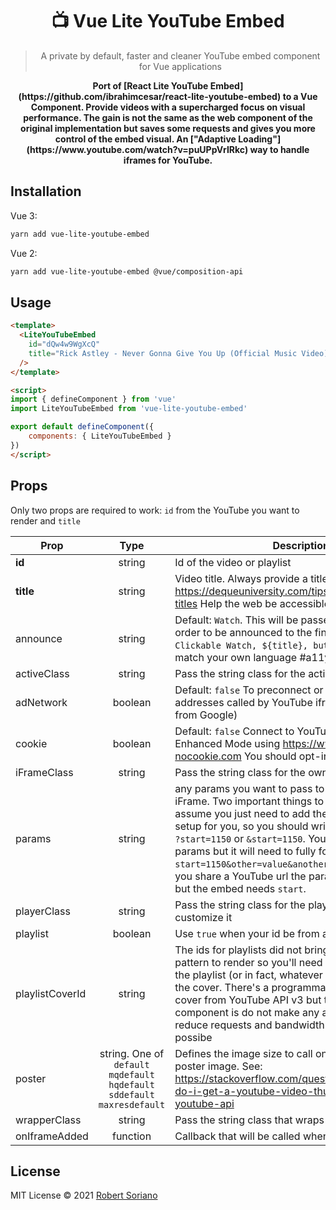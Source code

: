 <div align="center">
    <h1>📺  Vue Lite YouTube Embed</h1>
    <blockquote>A private by default, faster and cleaner YouTube embed component for Vue applications</blockquote>
    <strong>Port of [React Lite YouTube Embed](https://github.com/ibrahimcesar/react-lite-youtube-embed) to a Vue Component. Provide videos with a supercharged focus on visual performance. The gain is not the same as the web component of the original implementation but saves some requests and gives you more control of the embed visual. An ["Adaptive Loading"](https://www.youtube.com/watch?v=puUPpVrIRkc) way to handle iframes for YouTube.</strong>
</div>

## Installation

Vue 3:

```bash
yarn add vue-lite-youtube-embed
```

Vue 2:

```bash
yarn add vue-lite-youtube-embed @vue/composition-api
```

## Usage

```html
<template>
  <LiteYouTubeEmbed 
    id="dQw4w9WgXcQ"
    title="Rick Astley - Never Gonna Give You Up (Official Music Video)"
  />
</template>

<script>
import { defineComponent } from 'vue'
import LiteYouTubeEmbed from 'vue-lite-youtube-embed'

export default defineComponent({
    components: { LiteYouTubeEmbed }
})
</script>
```

## Props

Only two props are required to work: `id` from the YouTube you want to render and `title`

| Prop   |      Type      |  Description |
|----------|:--------:|------------|
| **id** |  string | Id of the video or playlist |
| **title** |    string   | Video title. Always provide a title for iFrames: https://dequeuniversity.com/tips/provide-iframe-titles Help the web be accessible ;) #a11y |
| announce |    string   | Default: `Watch`. This will be passed to the button in order to be announced to the final user as in `Clickable Watch, ${title}, button` , customize to match your own language #a11y #i18n |
| activeClass | string | Pass the string class for the active state |
| adNetwork | boolean | Default: `false`  To preconnect or not to doubleclick addresses called by YouTube iframe (the adnetwork from Google) |
| cookie | boolean |    Default: `false` Connect to YouTube via the Privacy-Enhanced Mode using https://www.youtube-nocookie.com You should opt-in to allow cookies|
| iFrameClass | string |    Pass the string class for the own iFrame |
| params | string |    any params you want to pass to the URL in the iFrame. Two important things to notice: You can assume you just need to add the params, we already setup for you, so you should write `start=1150` and not `?start=1150` or `&start=1150`. You can place more params but it will need to fully form: `start=1150&other=value&another=value`. First, when you share a YouTube url the param of time is just `t`, but the embed needs `start`.|
| playerClass | string | Pass the string class for the player, once you can customize it |
| playlist | boolean |    Use `true` when your id be from a playlist |
| playlistCoverId | string | The ids for playlists did not bring the cover in a pattern to render so you'll need pick up a video from the playlist (or in fact, whatever id) and use to render the cover. There's a programmatic way to get the cover from YouTube API v3 but the aim of this component is do not make any another call and reduce requests and bandwidth usage as much as possibe  |
| poster | string. One of `default` `mqdefault`  `hqdefault` `sddefault` `maxresdefault` |   Defines the image size to call on first render as poster image. See: https://stackoverflow.com/questions/2068344/how-do-i-get-a-youtube-video-thumbnail-from-the-youtube-api |
| wrapperClass | string |   Pass the string class that wraps the iFrame |
| onIframeAdded | function | Callback that will be called when iframe is added |

## License

MIT License © 2021 [Robert Soriano](https://github.com/wobsoriano)